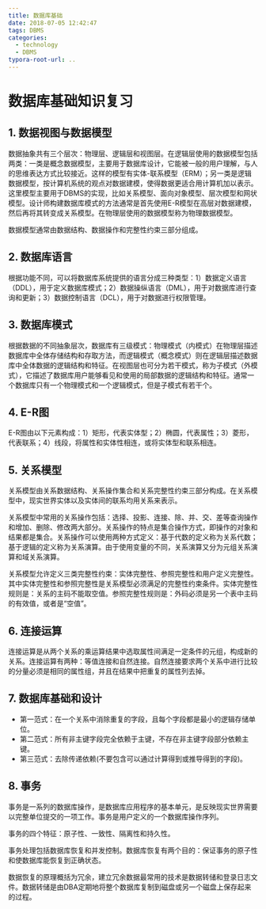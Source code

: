 ```yaml
---
title: 数据库基础
date: 2018-07-05 12:42:47
tags: DBMS
categories:
  - technology
  - DBMS
typora-root-url: ..
---
```

# 数据库基础知识复习

## 1.     数据视图与数据模型

数据抽象共有三个层次：物理层、逻辑层和视图层。在逻辑层使用的数据模型包括两类：一类是概念数据模型，主要用于数据库设计，它能被一般的用户理解，与人的思维表达方式比较接近。这样的模型有实体-联系模型（ERM）；另一类是逻辑数据模型，按计算机系统的观点对数据建模，使得数据更适合用计算机加以表示。这里模型主要用于DBMS的实现，比如关系模型、面向对象模型、层次模型和网状模型。设计师构建数据库模式的方法通常是首先使用E-R模型在高层对数据建模，然后再将其转变成关系模型。在物理层使用的数据模型称为物理数据模型。

数据模型通常由数据结构、数据操作和完整性约束三部分组成。

## 2.     数据库语言

根据功能不同，可以将数据库系统提供的语言分成三种类型：1）数据定义语言（DDL），用于定义数据库模式；2）数据操纵语言（DML），用于对数据库进行查询和更新；3）数据控制语言（DCL），用于对数据进行权限管理。

## 3.     数据库模式

根据数据的不同抽象层次，数据库有三级模式：物理模式（内模式）在物理层描述数据库中全体存储结构和存取方法，而逻辑模式（概念模式）则在逻辑层描述数据库中全体数据的逻辑结构和特征。在视图层也可分为若干模式，称为子模式（外模式），它描述了数据库用户能够看见和使用的局部数据的逻辑结构和特征。通常一个数据库只有一个物理模式和一个逻辑模式，但是子模式有若干个。

## 4.     E-R图

E-R图由以下元素构成：1）矩形，代表实体型；2）椭圆，代表属性；3）菱形，代表联系；4）线段，将属性和实体性相连，或将实体型和联系相连。

## 5.     关系模型

关系模型由关系数据结构、关系操作集合和关系完整性约束三部分构成。在关系模型中，现实世界实体以及实体间的联系均用关系来表示。

关系模型中常用的关系操作包括：选择、投影、连接、除、并、交、差等查询操作和增加、删除、修改两大部分。关系操作的特点是集合操作方式，即操作的对象和结果都是集合。关系操作可以使用两种方式定义：基于代数的定义称为关系代数；基于逻辑的定义称为关系演算。由于使用变量的不同，关系演算又分为元组关系演算和域关系演算。

关系模型允许定义三类完整性约束：实体完整性、参照完整性和用户定义完整性。其中实体完整性和参照完整性是关系模型必须满足的完整性约束条件。实体完整性规则是：关系的主码不能取空值。参照完整性规则是：外码必须是另一个表中主码的有效值，或者是“空值”。

## 6.     连接运算

连接运算是从两个关系的乘运算结果中选取属性间满足一定条件的元组，构成新的关系。连接运算有两种：等值连接和自然连接。自然连接要求两个关系中进行比较的分量必须是相同的属性组，并且在结果中把重复的属性列去掉。

## 7.     数据库基础和设计

- 第一范式：在一个关系中消除重复的字段，且每个字段都是最小的逻辑存储单位。
- 第二范式：所有非主键字段完全依赖于主键，不存在非主键字段部分依赖主键。
- 第三范式：去除传递依赖(不要包含可以通过计算得到或推导得到的字段)。



## 8.    事务

事务是一系列的数据库操作，是数据库应用程序的基本单元，是反映现实世界需要以完整单位提交的一项工作。事务是用户定义的一个数据库操作序列。

事务的四个特征：原子性、一致性、隔离性和持久性。

事务处理包括数据库恢复和并发控制。数据库恢复有两个目的：保证事务的原子性和使数据库能恢复到正确状态。

数据恢复的原理概括为冗余，建立冗余数据最常用的技术是数据转储和登录日志文件。数据转储是由DBA定期地将整个数据库复制到磁盘或另一个磁盘上保存起来的过程。